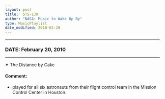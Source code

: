 ```yaml
---
layout: post
title:  STS-130
author: "NASA: Music to Wake Up By"
type: MusicPlaylist
date_modified: 2010-02-20
---
```


----
### DATE: February 20, 2010
----
✦ The Distance by Cake

#### Comment:
* played for all six astronauts from their flight control team in the Mission Control Center in Houston.
